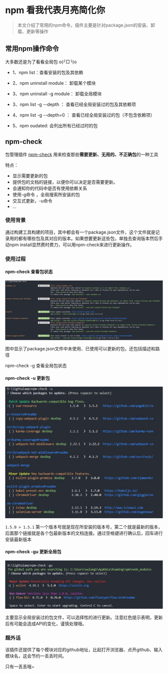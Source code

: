 # npm 看我代表月亮简化你

> 本文介绍了常用的npm命令，插件主要是针对package.json的安装、卸载、更新等操作

## 常用npm操作命令

大多数还是为了看看全局包 o(╯□╰)o

* 1、npm list：查看安装的包及其依赖

* 2、npm uninstall module： 卸载某个模块

* 3、npm uninstall -g module： 卸载全局模块

* 3、npm list -g --depth ： 查看已经全局安装过的包及其依赖项

* 4、npm list -g --depth=0 ： 查看已经全局安装过的包（不包含依赖项）

* 5、npm oudated: 会列出所有已经过时的包

## npm-check

包管理插件 [npm-check](https://www.npmjs.com/package/npm-check) 用来检查那些**需要更新、无用的、不正确包**的一种工具

特点：
* 显示需要更新的包
* 提供包的文档的链接，以便你可以决定是否需要更新。
* 会通知你的代码中是否有使用依赖关系
* 使用-g命令 ，全局搜索所安装的包
* 交互式更新，-u命令
* ...

### 使用背景

通过构建工具构建的项目，其中都会有一个package.json文件，这个文件就是记录用的都有哪些包及其对应的版本。如果想要更新这些包，单独去查询版本然后手动npm install显然费时费力，可以用npm-check来进行更新操作。


### 使用过程

#### npm-check 查看包状态
![npm-check](../../img/tiny/npm-check.jpg)

图中显示了package.json文件中未使用、已使用可以更新的包，还包括描述和路径

npm-check -g 查看全局包状态

#### npm-check -u 更新包

![npm-check](../../img/tiny/npm-check-u.jpg)

`` 1.5.0 > 1.5.1 `` 第一个版本号就是现在所安装的版本号，第二个就是最新的版本，后面那个链接就是各个包最新版本的文档连接。通过空格键进行确认后，回车进行安装最新版本

#### npm-check -gu 更新全局包
![npm-check](../../img/tiny/npm-check-gu.jpg)

主要显示全局安装过的包文件，可以选择性的进行更新。注意红色提示表明，更新后有可能会造成API的变化，谨慎处理哦。

### 题外话

该插件还提供了每个模块对应的github地址，比起打开浏览器、点开github、输入模块名，这会节约一丢丢时间。

只有一丢丢哦~